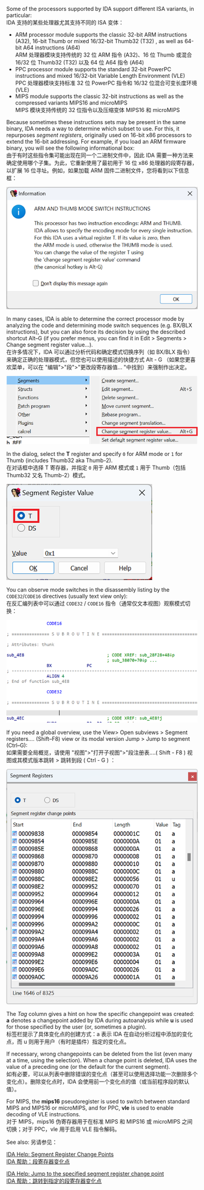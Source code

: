 Some of the processors supported by IDA support different ISA variants, in particular:  
IDA 支持的某些处理器尤其支持不同的 ISA 变体：

-   ARM processor module supports the classic 32-bit ARM instructions (A32), 16-bit Thumb or mixed 16/32-bit Thumb32 (T32) , as well as 64-bit A64 instructions (A64)  
    ARM 处理器模块支持传统的 32 位 ARM 指令 (A32)、16 位 Thumb 或混合 16/32 位 Thumb32 (T32) 以及 64 位 A64 指令 (A64)
-   PPC processor module supports the standard 32-bit PowerPC instructions and mixed 16/32-bit Variable Length Environment (VLE)  
    PPC 处理器模块支持标准 32 位 PowerPC 指令和 16/32 位混合可变长度环境 (VLE)
-   MIPS module supports the classic 32-bit instructions as well as the compressed variants MIPS16 and microMIPS  
    MIPS 模块支持传统的 32 位指令以及压缩变体 MIPS16 和 microMIPS

Because sometimes these instructions sets may be present in the same binary, IDA needs a way to determine which subset to use. For this, it repurposes _segment registers_, originally used on 16-bit x86 processors to extend the 16-bit addressing. For example, if you load an ARM firmware binary, you will see the following informational box:  
由于有时这些指令集可能出现在同一个二进制文件中，因此 IDA 需要一种方法来确定使用哪个子集。为此，它重新使用了最初用于 16 位 x86 处理器的段寄存器，以扩展 16 位寻址。例如，如果加载 ARM 固件二进制文件，您将看到以下信息框：

![](assets/2023/04/procmode1.png)

In many cases, IDA is able to determine the correct processor mode by analyzing the code and determining mode switch sequences (e.g. BX/BLX instructions), but you can also force its decision by using the described shortcut Alt–G (if you prefer menus, you can find it in Edit > Segments > Change segment register value…).  
在许多情况下，IDA 可以通过分析代码和确定模式切换序列（如 BX/BLX 指令）来确定正确的处理器模式，但您也可以使用描述的快捷方式 Alt - G （如果您更喜欢菜单，可以在 "编辑">"段">"更改段寄存器值... "中找到）来强制作出决定。

![](assets/2023/04/procmode2.png)

In the dialog, select the **T** register and specify `0` for ARM mode or `1` for Thumb (includes Thumb32 aka Thumb-2).  
在对话框中选择 T 寄存器，并指定 `0` 用于 ARM 模式或 `1` 用于 Thumb（包括 Thumb32 又名 Thumb-2）模式。

![](assets/2023/04/procmode3.png)

You can observe mode switches in the disassembly listing by the `CODE32`/`CODE16` directives (usually text view only):  
在反汇编列表中可以通过 `CODE32` / `CODE16` 指令（通常仅文本视图）观察模式切换：

![](assets/2023/04/procmode5.png)

If you need a global overview, use the View> Open subviews > Segment registers…. (Shift–F8) view or its modal version Jump > Jump to segment (Ctrl–G):  
如果需要全局概览，请使用 "视图">"打开子视图">"段注册表....( Shift - F8 ) 视图或其模式版本跳转 > 跳转到段 ( Ctrl - G ) ：

![](assets/2023/04/procmode4.png)

The _Tag_ column gives a hint on how the specific changepoint was created: **a** denotes a changepoint added by IDA during autoanalysis while **u** is used for those specified by the user (or, sometimes a plugin).  
标签栏提示了具体变化点的创建方式：a 表示 IDA 在自动分析过程中添加的变化点，而 u 则用于用户（有时是插件）指定的变化点。

If necessary, wrong changepoints can be deleted from the list (even many at a time, using the selection). When a change point is deleted, IDA uses the value of a preceding one (or the default for the current segment).  
如有必要，可以从列表中删除错误的变化点（甚至可以使用选择功能一次删除多个变化点）。删除变化点时，IDA 会使用前一个变化点的值（或当前程序段的默认值）。

For MIPS, the **mips16** pseudoregister is used to switch between standard MIPS and MIPS16 or microMIPS, and for PPC, **vle** is used to enable decoding of VLE instructions.  
对于 MIPS，mips16 伪寄存器用于在标准 MIPS 和 MIPS16 或 microMIPS 之间切换；对于 PPC，vle 用于启用 VLE 指令解码。

See also: 另请参见：

[IDA Help: Segment Register Change Points  
IDA 帮助：段寄存器变化点](https://www.hex-rays.com/products/ida/support/idadoc/524.shtml)

[IDA Help: Jump to the specified segment register change point  
IDA 帮助：跳转到指定的段寄存器变化点](https://www.hex-rays.com/products/ida/support/idadoc/547.shtml)
